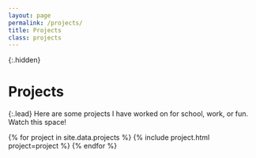 ```yaml
---
layout: page
permalink: /projects/
title: Projects
class: projects
---
```


{:.hidden}
# Projects

{:.lead}
Here are some projects I have worked on for school, work, or fun. Watch this space!
<div class="grid">
  {% for project in site.data.projects %}
    {% include project.html project=project %}
  {% endfor %}
</div>
